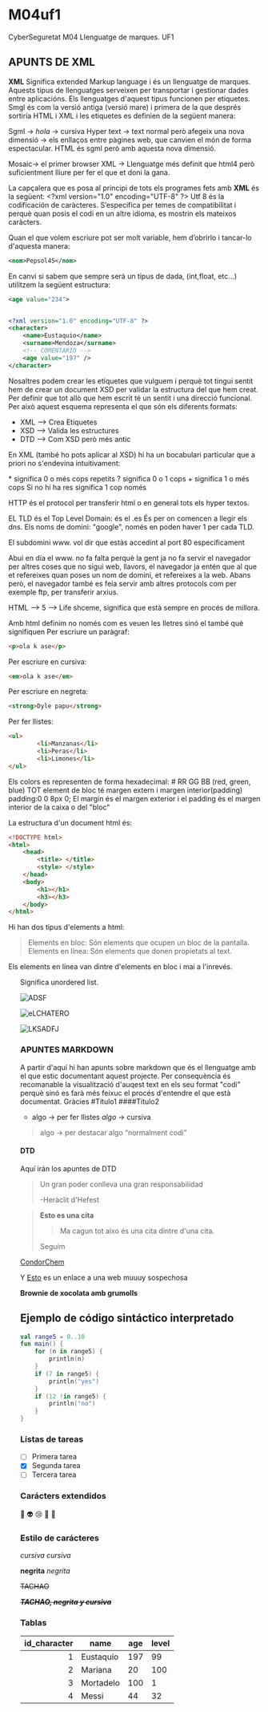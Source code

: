 # M04uf1
CyberSeguretat M04 Llenguatge de marques. UF1

## APUNTS DE XML
**XML** Significa extended Markup language i és un llenguatge de marques. Aquests tipus de llenguatges serveixen per transportar i gestionar dades entre aplicacións.
Els llenguatges d'aquest tipus funcionen per etiquetes. Smgl és com la versió antiga (versió mare)  i primera de la que després sortiría HTML i XML i les etiquetes es definien de la següent manera:

Sgml → <I>hola</I> → cursiva
Hyper text → text normal però afegeix una nova dimensió → els enllaços entre pàgines web, que canvien el món de forma espectacular. 
HTML és sgml però amb aquesta nova dimensió.

Mosaic→ el primer browser
XML → Llenguatge més definit que html4 però suficientment lliure per fer el que et doni la gana.

La capçalera que es posa al principi de tots els programes fets amb **XML** és la següent:
<\?xml version="1.0" encoding="UTF-8" ?>
Utf 8 és la codificación de caràcteres. S’especifica per temes de compatibilitat i perquè quan posis el codi en un altre idioma, es mostrin els mateixos caràcters.

Quan el que volem escriure pot ser molt variable, hem d’obrirlo i tancar-lo d'aquesta manera: 
```XML
<nom>Pepsol45</nom>
```

 En canvi si sabem que sempre serà un tipus de dada, (int,float, etc…) utilitzem la següent estructura:
 ```XML
 <age value="234">
 ```

```XML

<?xml version="1.0" encoding="UTF-8" ?>
<character>
	<name>Eustaquio</name>
	<surname>Mendoza</surname>
	<!-- COMENTARIO -->
	<age value="197" />
</character>
```

Nosaltres podem crear les etiquetes que vulguem i perquè tot tingui sentit hem de crear un document XSD per validar la estructura del que hem creat. Per definir que tot allò que hem escrit té un sentit i una direcció funcional.
Per això aquest esquema representa el que són els diferents formats:

* XML --> Crea Etiquetes
* XSD --> Valida les estructures
* DTD --> Com XSD però més antic

En XML (també ho pots aplicar al XSD) hi ha un bocabulari particular que a priori no s'endevina intuitivament:

\* significa 0 o més cops repetits
\? significa 0 o 1 cops
\+ significa 1 o més cops
Si no hi ha res significa 1 cop només

HTTP és el protocol per transferir html o en general tots els hyper textos.

EL TLD és el Top Level Domain: és el .es
És per on comencen a llegir els dns.
Els noms de domini: "google", només en poden haver 1 per cada TLD. 


El subdomini www. vol dir que estàs accedint al port 80 específicament

Abui en día el www. no fa falta perquè la gent ja no fa servir el navegador per altres coses que no sigui web, llavors, el navegador ja entén que al que et refereixes quan poses un nom de domini, et refereixes a la web.
Abans però, el navegador també es feia servir amb altres protocols com per exemple ftp, per transferir arxius.

HTML --> 5 --> Life shceme, significa que està sempre en procés de millora.

Amb html definim no només com es veuen les lletres sinó el també què signifiquen
Per escriure un paràgraf:
```HTML
<p>ola k ase</p>
```
Per escriure en cursiva:
```HTML
<em>ola k ase</em>
```
Per escriure en negreta:
```HTML
<strong>Dyle papu</strong>
```
Per fer llistes:
```HTML
<ul> 
		<li>Manzanas</li>
		<li>Peras</li>
		<li>Limones</li>
</ul>
```

Els colors es representen de forma hexadecimal: # RR GG BB (red, green, blue) 
TOT element de bloc té margen extern i margen interior(padding)
padding:0 0 8px 0;
El margin és el margen exterior i el padding és el margen interior de la caixa o del "bloc"  

La estructura d'un document html és:
```html
<!DOCTYPE html>
<html>
	<head>
		<title> </title>
		<style> </style>
	</head>
	<body>
		<h1></h1>
		<h3></h3>
	</body>
</html>
```
Hi han dos tipus d'elements a html:
> Elements en bloc: 
	Són elements que ocupen un bloc de la pantalla.
> Elements en línea:
	Són elements que donen propietats al text.

Els elements en línea van dintre d'elements en bloc i mai a l'inrevés.

<ul> Significa unordered list.




![ADSF](https://i.ytimg.com/vi/cfQN7SqJihk/maxresdefault.jpg)

![eLCHATERO](https://images.cdn3.buscalibre.com/fit-in/360x360/c1/77/c17783c27067d6dca1f2e88def3a6f7e.jpg)

![LKSADFJ](https://sidoxia.files.wordpress.com/2009/10/muscle-man.jpg)


### APUNTES MARKDOWN
A partir d'aquí hi han apunts sobre markdown que és el llenguatge amb el que estic documentant aquest projecte. Per consequència és recomanable la visualització d'auqest text en els seu format "codi" perquè sinó es farà més feixuc el procés d'entendre el que està documentat. Gràcies
#Título1
####Título2
* algo → per fer llistes
_algo_ → cursiva
> algo → per destacar algo “normalment codi”


#### DTD
Aquí irán los apuntes de DTD

> Un gran poder conlleva 
> una gran responsabilidad
>
> -Heràclit d'Hefest

>**Esto es una cita**
>>Ma cagun tot aixo és una cita dintre d'una cita.
>
>Seguim

[CondorChem](https://condorchem.com)

Y [Esto](http://enti.cat) es un enlace a una web muuuy sospechosa

**Brownie de xocolata amb grumolls**



## Ejemplo de código sintáctico interpretado

```kotlin
val range5 = 0..10
fun main() {
	for (n in range5) {
		println(n)
	}
	if (7 in range5) {
		println("yes")
	}
	if (12 !in range5) {
		println("no")
	}
}
```

### Listas de tareas

- [ ] Primera tarea
- [x] Segunda tarea	
- [ ] Tercera tarea

### Carácters extendidos

:poop: :alien: :cry:  :imp: :eggplant: 

### Estilo de carácteres

*cursiva* _cursiva_

**negrita** _negrita_

~~TACHAO~~

~~***TACHAO, negrita y cursiva***~~

### Tablas 

| id_character | name | age | level |
| ---: | --- | --- | --- |
| 1 | Eustaquio | 197 | 99 |
| 2 | Mariana | 20 | 100 |
| 3 | Mortadelo | 100 | 1 |
| 4 | Messi | 44 | 32 |

